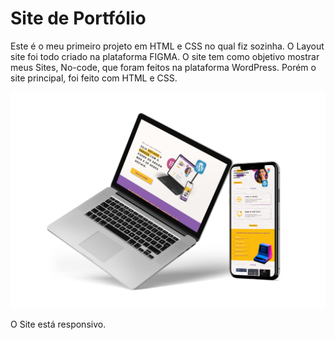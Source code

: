 
# Site de Portfólio #

<p> Este é o meu primeiro projeto em HTML e CSS no qual fiz sozinha. O Layout site foi todo criado na plataforma FIGMA. O site tem como objetivo mostrar meus Sites, No-code, que foram feitos na plataforma WordPress. Porém o site principal, foi feito com HTML e CSS.<p>

<img src="https://github.com/monikeag/Portf-lio/blob/main/Imagens/Compu_Celular.png?raw=true"/>


<p> O Site está responsivo.</p>





